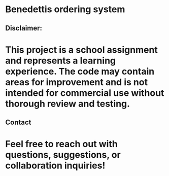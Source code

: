 # Benedettis ordering system

## Disclaimer:
# This project is a school assignment and represents a learning experience. The code may contain areas for improvement and is not intended for commercial use without thorough review and testing.

## Contact
# Feel free to reach out with questions, suggestions, or collaboration inquiries!

